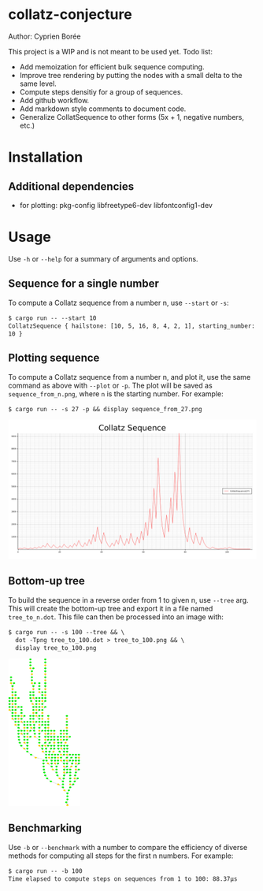 # collatz-conjecture

Author: Cyprien Borée

This project is a WIP and is not meant to be used yet.
Todo list:
- Add memoization for efficient bulk sequence computing.
- Improve tree rendering by putting the nodes with a small delta to the same
level.
- Compute steps densitiy for a group of sequences.
- Add github workflow.
- Add markdown style comments to document code.
- Generalize CollatSequence to other forms (5x + 1, negative numbers, etc.)

# Installation

## Additional dependencies

- for plotting: pkg-config libfreetype6-dev libfontconfig1-dev

# Usage

Use `-h` or `--help` for a summary of arguments and options.

## Sequence for a single number
To compute a Collatz sequence from a number n, use `--start` or `-s`:
```terminal
$ cargo run -- --start 10
CollatzSequence { hailstone: [10, 5, 16, 8, 4, 2, 1], starting_number: 10 }
```

## Plotting sequence
To compute a Collatz sequence from a number n, and plot it, use the same command
as above with `--plot` or `-p`. The plot will be saved as `sequence_from_n.png`,
where `n` is the starting number. For example:
```terminal
$ cargo run -- -s 27 -p && display sequence_from_27.png
```
![Collatz Sequence for n = 27](rsc/img/sequence_from_27.png)

## Bottom-up tree
To build the sequence in a reverse order from 1 to given n, use `--tree` arg.
This will create the bottom-up tree and export it in a file named
`tree_to_n.dot`. This file can then be processed into an image with:
```terminal
$ cargo run -- -s 100 --tree && \
  dot -Tpng tree_to_100.dot > tree_to_100.png && \
  display tree_to_100.png
```

<img src="rsc/img/tree_to_1000.png" height="300">

## Benchmarking
Use `-b` or `--benchmark` with a number to compare the efficiency of diverse
methods for computing all steps for the first n numbers. For example:
```terminal
$ cargo run -- -b 100
Time elapsed to compute steps on sequences from 1 to 100: 88.37µs
```
